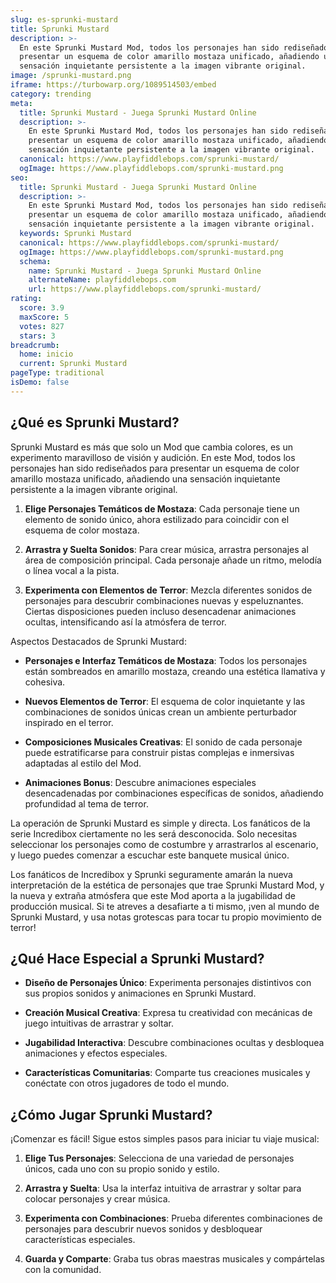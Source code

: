 ```yaml
---
slug: es-sprunki-mustard
title: Sprunki Mustard
description: >-
  En este Sprunki Mustard Mod, todos los personajes han sido rediseñados para
  presentar un esquema de color amarillo mostaza unificado, añadiendo una
  sensación inquietante persistente a la imagen vibrante original.
image: /sprunki-mustard.png
iframe: https://turbowarp.org/1089514503/embed
category: trending
meta:
  title: Sprunki Mustard - Juega Sprunki Mustard Online
  description: >-
    En este Sprunki Mustard Mod, todos los personajes han sido rediseñados para
    presentar un esquema de color amarillo mostaza unificado, añadiendo una
    sensación inquietante persistente a la imagen vibrante original.
  canonical: https://www.playfiddlebops.com/sprunki-mustard/
  ogImage: https://www.playfiddlebops.com/sprunki-mustard.png
seo:
  title: Sprunki Mustard - Juega Sprunki Mustard Online
  description: >-
    En este Sprunki Mustard Mod, todos los personajes han sido rediseñados para
    presentar un esquema de color amarillo mostaza unificado, añadiendo una
    sensación inquietante persistente a la imagen vibrante original.
  keywords: Sprunki Mustard
  canonical: https://www.playfiddlebops.com/sprunki-mustard/
  ogImage: https://www.playfiddlebops.com/sprunki-mustard.png
  schema:
    name: Sprunki Mustard - Juega Sprunki Mustard Online
    alternateName: playfiddlebops.com
    url: https://www.playfiddlebops.com/sprunki-mustard/
rating:
  score: 3.9
  maxScore: 5
  votes: 827
  stars: 3
breadcrumb:
  home: inicio
  current: Sprunki Mustard
pageType: traditional
isDemo: false
---
```


## ¿Qué es Sprunki Mustard?

Sprunki Mustard es más que solo un Mod que cambia colores, es un experimento maravilloso de visión y audición. En este Mod, todos los personajes han sido rediseñados para presentar un esquema de color amarillo mostaza unificado, añadiendo una sensación inquietante persistente a la imagen vibrante original.

1. **Elige Personajes Temáticos de Mostaza**: Cada personaje tiene un elemento de sonido único, ahora estilizado para coincidir con el esquema de color mostaza.

1. **Arrastra y Suelta Sonidos**: Para crear música, arrastra personajes al área de composición principal. Cada personaje añade un ritmo, melodía o línea vocal a la pista.

1. **Experimenta con Elementos de Terror**: Mezcla diferentes sonidos de personajes para descubrir combinaciones nuevas y espeluznantes. Ciertas disposiciones pueden incluso desencadenar animaciones ocultas, intensificando así la atmósfera de terror.

Aspectos Destacados de Sprunki Mustard:

- **Personajes e Interfaz Temáticos de Mostaza**: Todos los personajes están sombreados en amarillo mostaza, creando una estética llamativa y cohesiva.

- **Nuevos Elementos de Terror**: El esquema de color inquietante y las combinaciones de sonidos únicas crean un ambiente perturbador inspirado en el terror.

- **Composiciones Musicales Creativas**: El sonido de cada personaje puede estratificarse para construir pistas complejas e inmersivas adaptadas al estilo del Mod.

- **Animaciones Bonus**: Descubre animaciones especiales desencadenadas por combinaciones específicas de sonidos, añadiendo profundidad al tema de terror.

La operación de Sprunki Mustard es simple y directa. Los fanáticos de la serie Incredibox ciertamente no les será desconocida. Solo necesitas seleccionar los personajes como de costumbre y arrastrarlos al escenario, y luego puedes comenzar a escuchar este banquete musical único.

Los fanáticos de Incredibox y Sprunki seguramente amarán la nueva interpretación de la estética de personajes que trae Sprunki Mustard Mod, y la nueva y extraña atmósfera que este Mod aporta a la jugabilidad de producción musical. Si te atreves a desafiarte a ti mismo, ¡ven al mundo de Sprunki Mustard, y usa notas grotescas para tocar tu propio movimiento de terror!

## ¿Qué Hace Especial a Sprunki Mustard?

- **Diseño de Personajes Único**: Experimenta personajes distintivos con sus propios sonidos y animaciones en Sprunki Mustard.

- **Creación Musical Creativa**: Expresa tu creatividad con mecánicas de juego intuitivas de arrastrar y soltar.

- **Jugabilidad Interactiva**: Descubre combinaciones ocultas y desbloquea animaciones y efectos especiales.

- **Características Comunitarias**: Comparte tus creaciones musicales y conéctate con otros jugadores de todo el mundo.

## ¿Cómo Jugar Sprunki Mustard?

¡Comenzar es fácil! Sigue estos simples pasos para iniciar tu viaje musical:

1. **Elige Tus Personajes**: Selecciona de una variedad de personajes únicos, cada uno con su propio sonido y estilo.

1. **Arrastra y Suelta**: Usa la interfaz intuitiva de arrastrar y soltar para colocar personajes y crear música.

1. **Experimenta con Combinaciones**: Prueba diferentes combinaciones de personajes para descubrir nuevos sonidos y desbloquear características especiales.

1. **Guarda y Comparte**: Graba tus obras maestras musicales y compártelas con la comunidad.
